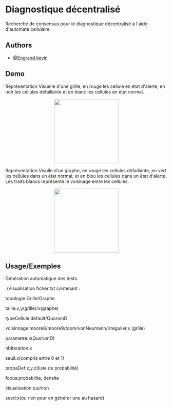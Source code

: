 # Diagnostique décentralisé

Recherche de consensus pour le diagnostique décentralisé à l'aide d'automate cellulaire.


## Authors

- [@Engrand kevin](https://www.github.com/Nexiim)


## Demo

<p>Réprésentation Visuelle d'une grille, en rouge les cellule en état d'alerte, en noir les cellules défaillante et en blanc les cellules en état normal.</p>
<p align="center">
  <img src="https://user-images.githubusercontent.com/55401561/235657621-e514e135-ee06-4ce7-a7db-b9e779bfda77.png" a width="200" height="200"/>
</p>

<p>Représentation Visulle d'un graphe, en rouge les cellules défaillante, en vert les cellules dans un état normal, et en bleu les cellules dans un état d'alerte.
Les traits blancs représente le voisinage entre les cellules.</P>

<p align="center">
  <img src="https://user-images.githubusercontent.com/55401561/235660978-90af16f0-092e-41ca-b115-fd3d81784472.png" width="200" height="200" />
 </p>

## Usage/Exemples
<p>
Génération automatique des tests.
  
./Visualisation ficher.txt contenant :

topologie:Grille/Graphe
  
taille:x,y(grille)/x(graphe)
  
typeCellule:default/QuoromD
  
voisinnage:moore8/moore9/toom/vonNeumann/irregulier,x (grille)

parametre:x(QuorumD)
  
nbIteration:x
  
seuil:x(compris entre 0 et 1)
  
probaDef:x,y,z(liste de probabilité)
  
focus:probabilite, densite
  
visualisation:oui/non
  
seed:x(ou rien pour en générer une au hasard)
  
</p>
